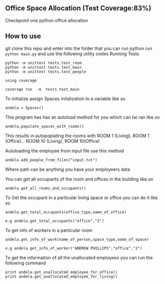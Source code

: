 ## Office Space Allocation (Test Coverage:83%)
Checkpoint one python office allocation 
## How to use
git clone this repo and enter into the folder that you can run python
run ```python main.py```
and use the following utility codes
Running Tests 
```
python -m unittest tests.test_room
python -m unittest tests.test_main
python -m unittest tests.test_people

using coverage

coverage run  -m  tests.test_main
```
To initialize assign Spaces initalization to a variable like so
```
andela = Spaces()
```
This program has has an autoload method for you which can be ran like so
```
andela.populate_spaces_with_rooms()

```
This results in autopoplating the rooms with ROOM 1 (Living), ROOM 1 (Office)... ROOM 10 (Living), ROOM 10(Office)


Autoloading the employee from input file use this method

````
andela.add_people_from_files("input.txt")

`````

Where path can be anything you have your employeers data


You can get all occupants of the room and offices in the building like so

```
andela.get_all_rooms_and_occupants()
```
To Get the occupant in a particular living space or office you can do it like so

```
andela.get_total_occupants(office_type,name_of_office)

e.g andela.get_total_occupants("office","2")

```
To get info of workers in a particular room

```
andela.get_info_of_work(name_of_person,space_type,name_of_space)

e.g andela.get_info_of_worker("ANDREW PHILLIPS","office","2")
````
To get the information of all the unallocated employees you can run the following command

```
print andela.get_unallocated_employee_for_office()
print andela.get_unallocated_employee_for_living()
```
